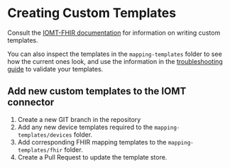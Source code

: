 # Creating Custom Templates

Consult the [IOMT-FHIR documentation](https://github.com/microsoft/iomt-fhir/blob/master/docs/Configuration.md) for information on writing custom templates.

You can also inspect the templates in the `mapping-templates` folder to see how the current ones look, and use the information in the [troubleshooting guide](troubleshooting.md) to validate your templates.

## Add new custom templates to the IOMT connector

1. Create a new GIT branch in the repository
1. Add any new device templates required to the `mapping-templates/devices` folder.
1. Add corresponding FHIR mapping templates to the `mapping-templates/fhir` folder.
1. Create a Pull Request to update the template store.
